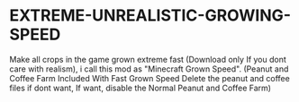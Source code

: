 # EXTREME-UNREALISTIC-GROWING-SPEED
Make all crops in the game grown extreme fast (Download only If you dont care with realism), i call this mod as "Minecraft Grown Speed".
(Peanut and Coffee Farm Included With Fast Grown Speed Delete the peanut and coffee files if dont want, If want, disable the Normal Peanut and Coffee Farm) 

